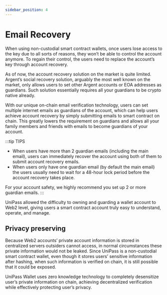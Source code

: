 ```yaml
---
sidebar_position: 4
---
```


# Email Recovery

When using non-custodial smart contract wallets, once users lose access to the key due to all sorts of reasons, they won’t be able to control the account anymore. To regain their control, the users need to replace the account’s key through account recovery.

As of now, the account recovery solution on the market is quite limited. Argent’s social recovery solution, arguably the most well known on the market, only allows users to set other Argent accounts or EOA addresses as guardians. Such solution essentially requires all your guardians to be crypto native already.

With our unique on-chain email verification technology, users can set multiple internet emails as guardians of the account, which can help users achieve account recovery by simply submitting emails to smart contract on chain. This greatly lowers the requirement on guardians and allows all your family members and friends with emails to become guardians of your account.

:::tip TIPS
- When users have more than 2 guardian emails (including the main email), users can immediately recover the account using both of them to submit account recovery emails.
- When users only have one guardian email (by default the main email) the users usually need to wait for a 48-hour lock period before the account recovery takes place.

For your account safety, we highly recommend you set up 2 or more guardian emails.
:::

UniPass allowed the difficulty to owning and guarding a wallet account to Web2 level, giving users a smart contract account truly easy to understand, operate, and manage.

## Privacy preserving

Because Web2 accounts’ private account information is stored in centralized servers outsiders cannot access, in normal circumstances these private information would not be leaked. Since UniPass is a non-custodial smart contract wallet, even though it stores users’ sensitive information after hashing, when such information is verified on chain, it is still possible that it could be exposed.

UniPass Wallet uses zero knowledge technology to completely desensitize user’s private information on chain, achieving decentralized verification while effectively protecting user’s privacy.
